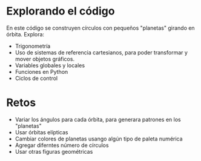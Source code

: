 # Explorando el código

En este código se construyen círculos con pequeños "planetas" girando en órbita.  Explora:
- Trigonometría
- Uso de sistemas de referencia cartesianos, para poder transformar y mover objetos gráficos.
- Variables globales y locales
- Funciones en Python
- Ciclos de control

# Retos

- Variar los ángulos para cada órbita, para generara patrones en los "planetas"
- Usar órbitas elípticas
- Cambiar colores de planetas usango algún tipo de paleta numérica
- Agregar diferntes número de círculos
- Usar otras figuras geométricas

